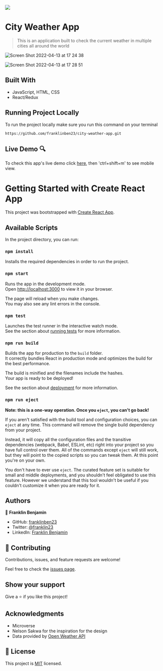 ![](https://img.shields.io/badge/Microverse-blueviolet)

# City Weather App

> This is an application built to check the current weather in multiple cities all around the world

![Screen Shot 2022-04-13 at 17 24 38](https://user-images.githubusercontent.com/68623189/163273091-45657f86-5e98-4183-b0ab-1433e6dbbccc.png)


![Screen Shot 2022-04-13 at 17 28 51](https://user-images.githubusercontent.com/68623189/163273628-2eabed5e-8ee1-465b-9e6a-ad41daab50d6.png)

## Built With

- JavaScript, HTML, CSS
- React/Redux

## Running Project Locally

To run the project locally make sure you run this command on your terminal

`https://github.com/franklinben23/city-weather-app.git`

## Live Demo 🔍

To check this app's live demo click [here](https://citylist-franklin23.herokuapp.com/), then 'ctrl+shift+m' to see mobile view.

# Getting Started with Create React App

This project was bootstrapped with [Create React App](https://github.com/facebook/create-react-app).

## Available Scripts

In the project directory, you can run:

### `npm install`

Installs the required dependencies in order to run the project.

### `npm start`

Runs the app in the development mode.\
Open [http://localhost:3000](http://localhost:3000) to view it in your browser.

The page will reload when you make changes.\
You may also see any lint errors in the console.

### `npm test`

Launches the test runner in the interactive watch mode.\
See the section about [running tests](https://facebook.github.io/create-react-app/docs/running-tests) for more information.

### `npm run build`

Builds the app for production to the `build` folder.\
It correctly bundles React in production mode and optimizes the build for the best performance.

The build is minified and the filenames include the hashes.\
Your app is ready to be deployed!

See the section about [deployment](https://facebook.github.io/create-react-app/docs/deployment) for more information.

### `npm run eject`

**Note: this is a one-way operation. Once you `eject`, you can't go back!**

If you aren't satisfied with the build tool and configuration choices, you can `eject` at any time. This command will remove the single build dependency from your project.

Instead, it will copy all the configuration files and the transitive dependencies (webpack, Babel, ESLint, etc) right into your project so you have full control over them. All of the commands except `eject` will still work, but they will point to the copied scripts so you can tweak them. At this point you're on your own.

You don't have to ever use `eject`. The curated feature set is suitable for small and middle deployments, and you shouldn't feel obligated to use this feature. However we understand that this tool wouldn't be useful if you couldn't customize it when you are ready for it.

## Authors

👤 **Franklin Benjamin**

- GitHub: [franklinben23](https://github.com/franklinben23)
- Twitter: [@franklin23](https://twitter.com/Franklin23)
- LinkedIn: [Franklin Benjamin](www.linkedin.com/in/franklinbenjamin)

## 🤝 Contributing

Contributions, issues, and feature requests are welcome!

Feel free to check the [issues page](../../issues/).

## Show your support

Give a ⭐️ if you like this project!

## Acknowledgments

- Microverse
- Nelson Sakwa for the inspiration for the design
- Data provided by [Open Weather API](https://openweathermap.org/api)

## 📝 License

This project is [MIT](./MIT.md) licensed.
